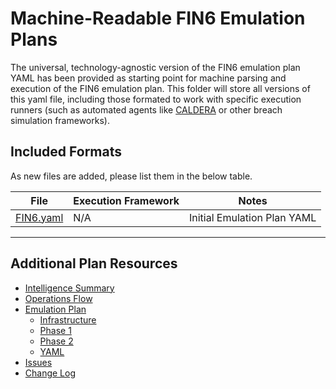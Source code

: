 # Machine-Readable FIN6 Emulation Plans

The universal, technology-agnostic version of the FIN6 emulation plan YAML has been provided as starting point for machine parsing and execution of the FIN6 emulation plan. This folder will store all versions of this yaml file, including those formated to work with specific execution runners (such as automated agents like [CALDERA](https://github.com/mitre/caldera) or other breach simulation frameworks).

## Included Formats

As new files are added, please list them in the below table.

| File | Execution Framework | Notes |
| --- | --- | --- |
| [FIN6.yaml](/fin6/Emulation_Plan/yaml/FIN6.yaml) | N/A | Initial Emulation Plan YAML |

---

## Additional Plan Resources

* [Intelligence Summary](/fin6/Intelligence_Summary.md)
* [Operations Flow](/fin6/Operations_Flow.md)
* [Emulation Plan](/fin6/Emulation_Plan/README.md)
  - [Infrastructure](/fin6/Emulation_Plan/Infrastructure.md)
  - [Phase 1](/fin6/Emulation_Plan/Phase1.md)
  - [Phase 2](/fin6/Emulation_Plan/Phase2.md)
  - [YAML](/fin6/Emulation_Plan/yaml)
* [Issues](https://github.com/center-for-threat-informed-defense/adversary_emulation_library/issues)
* [Change Log](https://github.com/center-for-threat-informed-defense/adversary_emulation_library/blob/master/fin6/CHANGE_LOG.md)